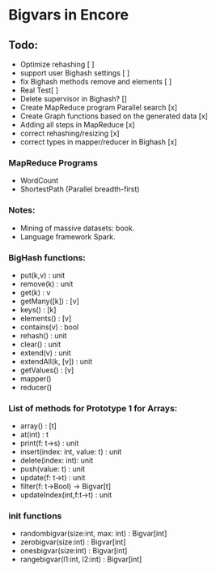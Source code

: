 # Bigvars in Encore

## Todo:
* Optimize rehashing [ ]
* support user Bighash settings [ ]
* fix Bighash methods remove and elements [ ]
* Real Test[ ]
* Delete supervisor in Bighash? []
* Create MapReduce program Parallel search [x]
* Create Graph functions based on the generated data [x]
* Adding all steps in MapReduce [x]
* correct rehashing/resizing [x]
* correct types in mapper/reducer in Bighash [x]

### MapReduce Programs
* WordCount
* ShortestPath (Parallel breadth-first)

### Notes:
   * Mining of massive datasets: book.
   * Language framework Spark.

### BigHash functions:
* put(k,v) : unit
* remove(k) : unit
* get(k) : v
* getMany([k]) : [v]
* keys() : [k]
* elements() : [v]
* contains(v) : bool
* rehash() : unit
* clear() : unit
* extend(v) : unit
* extendAll(k, [v]) : unit
* getValues() : [v]
* mapper()
* reducer()

### List of methods for Prototype 1 for Arrays:
* array() : [t]
* at(int) : t
* print(f: t->s) : unit
* insert(index: int, value: t) : unit
* delete(index: int): unit
* push(value: t) : unit
* update(f: t->t) : unit
* filter(f: t->Bool) -> Bigvar[t]
* updateIndex(int,f:t->t) : unit

### init functions
* randombigvar(size:int, max: int) : Bigvar[int]
* zerobigvar(size:int) : Bigvar[int]
* onesbigvar(size:int) : Bigvar[int]
* rangebigvar(l1:int, l2:int) : Bigvar[int]
